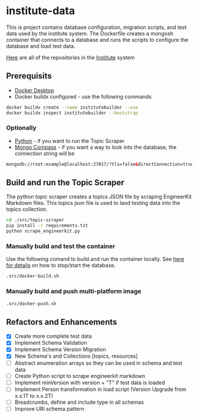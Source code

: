 # institute-data

This is project contains database configuration, migration scripts, and test data used by the institute system. The Dockerfile creates a mongosh container that connects to a database and runs the scripts to configure the database and load test data.

[Here](https://github.com/orgs/agile-learning-institute/repositories?q=institute&type=all&sort=name) are all of the repositories in the [Institute](https://github.com/agile-learning-institute/institute/tree/main) system

## Prerequisits

- [Docker Desktop](https://www.docker.com/products/docker-desktop/)
- Docker buildx configured - use the following commands

```bash
docker buildx create --name institutebuilder --use
docker buildx inspect institutebuilder --bootstrap
```

### Optionally

- [Python](https://www.python.org/downloads/) - if you want to run the Topic Scraper
- [Mongo Compass](https://www.mongodb.com/try/download/compass) - if you want a way to look into the database, the connection string will be

```html
mongodb://root:example@localhost:27017/?tls=false&directConnection=true
```

## Build and run the Topic Scraper

The python topic scraper creates a topics JSON file by scraping EngineerKit Markdown files. This topics json file is used to laod testing data into the topics collection.

```bash
cd ./src/topic-scraper
pip install -r requirements.txt
python scrape_engineerkit.py
```

### Manually build and test the container

Use the following comand to build and run the container locally. See [here for details](https://github.com/agile-learning-institute/institute/blob/main/docker-compose/README.md) on how to stop/start the database.

```bash
.src/docker-build.sh
```

### Manually build and push multi-platform image

```bash
.src/docker-push.sh
```

## Refactors and Enhancements

- [x] Create more complete test data
- [x] Implement Schema Validation
- [x] Implement Schema Version Migration
- [x] New Schema's and Collections [topics, resources]
- [ ] Abstract enumeration arrays so they can be used in schema and test data
- [ ] Create Python script to scrape engineerkit markdown
- [ ] Implement minVersion with version + "T" if test data is loaded
- [ ] Implement Person transformation in load script (Version Upgrade from x.x.1T to x.x.2T)
- [ ] Breadcrumbs, define and include type in all schemas
- [ ] Improve URI schema pattern
